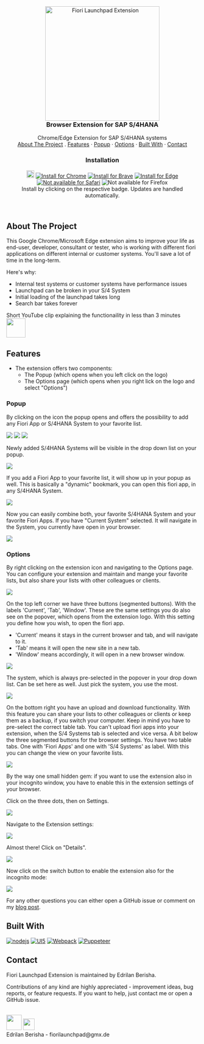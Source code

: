 <div align="center">

  <div id="banner-image-container" >
     <img src="imagesReadMe/introPic.png" alt="Fiori Launchpad Extension" width="300">
  </div>


  <h3 align="center" style="margin-top: 0;">Browser Extension for SAP S/4HANA</h3>

  <p align="center">
    Chrome/Edge Extension for SAP S/4HANA systems
    <br />
    <a href="#about\ the\ project">About The Project</a>
    .
    <a href="#features">Features</a>
    ·
    <a href="#popup">Popup</a>
    ·
    <a href="#options">Options</a>
    ·
    <a href="#built with">Built With</a>
    ·
    <a href="#contact">Contact</a>
  </p>
</div>

<h3 align="center">Installation</h3>

<p align="center">
<a href="https://edrilanberisha.github.io/">
<img src="imagesReadMe/sap48.png" height="20px" /></a>
<a href="https://chromewebstore.google.com/detail/nelmoakcfgfgkigcjgkmibhmgfpbhcbh?utm_source=item-share-cb">
<img src="https://img.shields.io/badge/chrome-v1.5.0-4285F4?logo=google-chrome" alt="Install for Chrome" /></a>
<a href="https://chromewebstore.google.com/detail/nelmoakcfgfgkigcjgkmibhmgfpbhcbh?utm_source=item-share-cb">
<img src="https://img.shields.io/badge/brave-v1.5.0-FB542B?logo=brave" alt="Install for Brave" /></a>
<a href="https://chromewebstore.google.com/detail/nelmoakcfgfgkigcjgkmibhmgfpbhcbh?utm_source=item-share-cb">
<img src="https://img.shields.io/badge/edge-v1.5.0-0078D7?logo=microsoft-edge" alt="Install for Edge" /></a>
<a href="https://www.mozilla.org/en-US/firefox/new/">
<img src="https://img.shields.io/badge/safari-not_available-000000?logo=safari" alt="Not available for Safari" /></a>
<img src="https://img.shields.io/badge/firefox-not_available-000000?logo=firefox" alt="Not available for Firefox" />
<br />
Install by clicking on the respective badge.
Updates are handled automatically.
</p>

<br />

## About The Project

This Google Chrome/Microsoft Edge extension aims to improve your life as end-user, developer, consultant or tester, who is working with different fiori applications on different internal or customer systems. You'll save a lot of time in the long-term.

Here's why:
* Internal test systems or customer systems have performance issues
* Launchpad can be broken in your S/4 System
* Initial loading of the launchpad takes long
* Search bar takes forever

Short YouTube clip explaining the functionaility in less than 3 minutes 
<br />
<a href="https://www.youtube.com/watch?v=Qu012cdXyFc/">
<img src="imagesReadMe/youtubeLogo.png" height="50px" /></a>

## Features

* The extension offers two components:
    * The Popup (which opens when you left click on the logo)
    * The Options page (which opens when you right lick on the logo and select "Options")

### Popup

By clicking on the icon the popup opens and offers the possibility to add any Fiori App or S/4HANA System to your favorite list.

<img src="imagesReadMe/popup1.jpg"/>
<img src="imagesReadMe/popup2.jpg"/>
<img src="imagesReadMe/popup3.jpg"/>

Newly added S/4HANA Systems will be visible in the drop down list on your popup. 

<img src="imagesReadMe/popup5.jpg"/>

If you add a Fiori App to your favorite list, it will show up in your popup as well. This is basically a "dynamic" bookmark, you can open this fiori app, in any S/4HANA System.

<img src="imagesReadMe/popup6.jpg"/>

Now you can easily combine both, your favorite S/4HANA System and your favorite Fiori Apps. If you have "Current System" selected. It will navigate in the System, you currently have open in your browser.

<img src="imagesReadMe/popup7.jpg"/>

### Options

By right clicking on the extension icon and navigating to the Options page. You can configure your extension and maintain and mange your favorite lists, but also share your lists with other colleagues or clients.

<img src="imagesReadMe/options1.jpg"/>

On the top left corner we have three buttons (segmented buttons). With the labels 'Current', 'Tab', 'Window'. These are the same settings you do also see on the popover, which opens from the extension logo. With this setting you define how you wish, to open the fiori app. 
* 'Current' means it stays in the current browser and tab, and will navigate to it.
* 'Tab' means it will open the new site in a new tab.
* 'Window' means accordingly, it will open in a new browser window.

<img src="imagesReadMe/options2.jpg"/>

The system, which is always pre-selected in the popover in your drop down list. Can be set here as well. Just pick the system, you use the most.

<img src="imagesReadMe/options3.jpg"/>

On the bottom right you have an upload and download functionality. With this feature you can share your lists to other colleagues or clients or keep them as a backup, if you switch your computer. Keep in mind you have to pre-select the correct table tab. You can't upload fiori apps into your extension, when the S/4 Systems tab is selected and vice versa. A bit below the three segmented buttons for the browser settings. You have two table tabs. One with 'Fiori Apps' and one with 'S/4 Systems' as label. With this you can change the view on your favorite lists. 

<img src="imagesReadMe/options4.jpg"/>

By the way one small hidden gem: if you want to use the extension also in your incognito window, you have to enable this in the extension settings of your browser. 

Click on the three dots, then on Settings. 

<img src="imagesReadMe/incognito.png"/>

Navigate to the Extension settings:

<img src="imagesReadMe/incognito2.png"/>

Almost there! Click on "Details".

<img src="imagesReadMe/incognito3.png"/>

Now click on the switch button to enable the extension also for the incognito mode:

<img src="imagesReadMe/incognito4.png"/>

For any other questions you can either open a GitHub issue or comment on my [blog post](https://community.sap.com/t5/technology-blogs-by-sap/free-browser-extension-for-sap-s-4hana-for-increased-productivity-and/ba-p/13801414).

## Built With

[![nodejs][nodejs]][nodejs-url] 
[![UI5][ui5-wc]][ui5wc-url]
[![Webpack][webpack]][webpack-url]
[![Puppeteer][puppeteer]][puppeteer-url]


## Contact

Fiori Launchpad Extension is maintained by Edrilan Berisha.

Contributions of any kind are highly appreciated - improvement ideas, bug reports, or feature requests.
If you want to help, just contact me or open a GitHub issue.


<br/>
<a href="https://www.linkedin.com/in/edrilan-berisha/">
<img src="imagesReadMe/linkedInIcon.webp" height="40px" /></a>
<a href="https://github.com/EdrilanBerisha">
<img src="imagesReadMe/githubIcon.png" height="30px" /></a>
<br/>
Edrilan Berisha - fiorilaunchpad@gmx.de <br/>



[ui5-wc]: imagesReadMe/ui5logo.png
[ui5wc-url]: https://sap.github.io/ui5-webcomponents/
[puppeteer]: imagesReadMe/puppeteerlogo.png
[puppeteer-url]: https://github.com/puppeteer/puppeteer
[webpack]: imagesReadMe/webpacklogo.png
[webpack-url]: https://webpack.js.org/
[nodejs]: imagesReadMe/nodejslogo.png
[nodejs-url]: https://nodejs.org/en/
[introPicture]: imagesReadMe/introPic.png
[gitHub]: imagesReadMe/githubIcon.png
[linkedIn]: imagesReadMe/linkedInIcon.webp
[linkedIn-url]: https://www.linkedin.com/in/edrilan-berisha/
